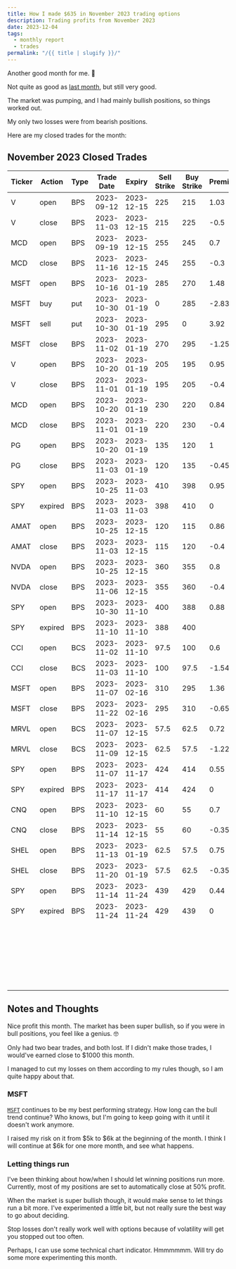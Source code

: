 ```yaml
---
title: How I made $635 in November 2023 trading options
description: Trading profits from November 2023
date: 2023-12-04
tags:
  - monthly report
  - trades
permalink: "/{{ title | slugify }}/"
---
```


Another good month for me. 🎉

Not quite as good as <a href="/how-i-made-755-in-october-2023-trading-options/">last month</a>, but still very good.

The market was pumping, and I had mainly bullish positions, so things worked out.

My only two losses were from bearish positions.

Here are my closed trades for the month:


## November 2023 Closed Trades

<div class="trade-table monthly full-width">

|**Ticker**|**Action**|**Type**|**Trade Date**|**Expiry**|**Sell Strike**|**Buy Strike**|**Premium**|**Qty**|**Fees**|**Total**|**Net Profit/Loss**|**Days**|**Annual Return**|
|---|---|---|---|---|---|---|---|---|---|---|---|---|---|
|V|open|BPS|2023-09-12|2023-12-15|225|215|1.03|1|1.4|101.6|$50.20|52|35.24%|
|V|close|BPS|2023-11-03|2023-12-15|215|225|-0.5|1|1.4|-51.4|
|MCD|open|BPS|2023-09-19|2023-12-15|255|245|0.7|1|1.4|68.6|$37.22|58|23.42%|
|MCD|close|BPS|2023-11-16|2023-12-15|245|255|-0.3|1|1.38|-31.38|
|MSFT|open|BPS|2023-10-16|2023-01-19|285|270|1.48|1|2.08|145.92|$126.46|14|219.80%|
|MSFT|buy|put|2023-10-30|2023-01-19|0|285|-2.83|1|1.04|-284.04|
|MSFT|sell|put|2023-10-30|2023-01-19|295|0|3.92|1|1.04|390.96|||
|MSFT|close|BPS|2023-11-02|2023-01-19|270|295|-1.25|1|1.38|-126.38|||
|V|open|BPS|2023-10-20|2023-01-19|205|195|0.95|1|1.38|93.62|$52.24|12|158.90%|
|V|close|BPS|2023-11-01|2023-01-19|195|205|-0.4|1|1.38|-41.38|
|MCD|open|BPS|2023-10-20|2023-01-19|230|220|0.84|1|1.38|82.62|$41.24|12|125.44%|
|MCD|close|BPS|2023-11-01|2023-01-19|220|230|-0.4|1|1.38|-41.38|
|PG|open|BPS|2023-10-20|2023-01-19|135|120|1|1|1.38|98.62|$52.24|14|90.80%|
|PG|close|BPS|2023-11-03|2023-01-19|120|135|-0.45|1|1.38|-46.38|
|SPY|open|BPS|2023-10-25|2023-11-03|410|398|0.95|1|1.38|93.62|$93.62|9|316.40%|
|SPY|expired|BPS|2023-11-03|2023-11-03|398|410|0|1|0|0|
|AMAT|open|BPS|2023-10-25|2023-12-15|120|115|0.86|1|1.38|84.62|$43.24|9|350.72%|
|AMAT|close|BPS|2023-11-03|2023-12-15|115|120|-0.4|1|1.38|-41.38|
|NVDA|open|BPS|2023-10-25|2023-12-15|360|355|0.8|2|1.38|158.62|$77.22|12|234.88%|
|NVDA|close|BPS|2023-11-06|2023-12-15|355|360|-0.4|2|1.4|-81.4|
|SPY|open|BPS|2023-10-30|2023-11-10|400|388|0.88|1|2.48|85.52|$85.52|11|236.48%|
|SPY|expired|BPS|2023-11-10|2023-11-10|388|400||1||0|
|CCI|open|BCS|2023-11-02|2023-11-10|97.5|100|0.6|2|0.4|119.6|-$190.48|1|-13905.04%|
|CCI|close|BCS|2023-11-03|2023-11-10|100|97.5|-1.54|2|2.08|-310.08|
|MSFT|open|BPS|2023-11-07|2023-02-16|310|295|1.36|1|1.24|134.76|$68.38|15|110.93%|
|MSFT|close|BPS|2023-11-22|2023-02-16|295|310|-0.65|1|1.38|-66.38|
|MRVL|open|BCS|2023-11-07|2023-12-15|57.5|62.5|0.72|2|2.73|141.27|-$104.80|2|-1912.60%|
|MRVL|close|BCS|2023-11-09|2023-12-15|62.5|57.5|-1.22|2|2.07|-246.07|
|SPY|open|BPS|2023-11-07|2023-11-17|424|414|0.55|1|2.08|52.92|$52.92|10|193.16%|
|SPY|expired|BPS|2023-11-17|2023-11-17|414|424|0|1|0|0|
|CNQ|open|BPS|2023-11-10|2023-12-15|60|55|0.7|2|0.24|139.76|$69.52|4|634.37%|
|CNQ|close|BPS|2023-11-14|2023-12-15|55|60|-0.35|2|0.24|-70.24|
|SHEL|open|BPS|2023-11-13|2023-01-19|62.5|57.5|0.75|1|0.58|74.42|$38.84|7|405.05%|
|SHEL|close|BPS|2023-11-20|2023-01-19|57.5|62.5|-0.35|1|0.58|-35.58|
|SPY|open|BPS|2023-11-14|2023-11-24|439|429|0.44|1|2.08|41.92|$41.92|10|153.01%|
|SPY|expired|BPS|2023-11-24|2023-11-24|429|439|0|1|0|0|
|||||||||||||||
|||||||||||**TOTAL**|**$635.50**|||
|||||||||||||||
|||||||||||**Win %**|88.24%|||
|||||||||||**Avg. Win/Loss**|$37.38|||
|||||||||||**Number of trades**|17|||


</div>

## Notes and Thoughts

Nice profit this month.  The market has been super bullish, so if you were in bull positions, you feel like a genius. 🤓

Only had two bear trades, and both lost.  If I didn't make those trades, I would've earned close to $1000 this month.

I managed to cut my losses on them according to my rules though, so I am quite happy about that.

### MSFT
<a href="/90dte-msft-strategy/">`MSFT`</a> continues to be my best performing strategy.  How long can the bull trend continue?  Who knows, but I'm going to keep going with it until it doesn't work anymore.

I raised my risk on it from $5k to $6k at the beginning of the month.  I think I will continue at $6k for one more month, and see what happens.


### Letting things run 
I've been thinking about how/when I should let winning positions run more.  Currently, most of my positions are set to automatically close at 50% profit. 

When the market is super bullish though, it would make sense to let things run a bit more.  I've experimented a little bit, but not really sure the best way to go about deciding.

Stop losses don't really work well with options because of volatility will get you stopped out too often.

Perhaps, I can use some technical chart indicator.  Hmmmmmm. Will try do some more experimenting this month.

